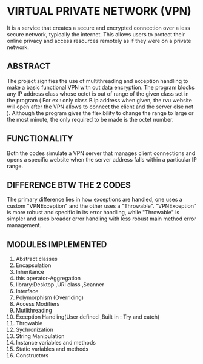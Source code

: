 # VIRTUAL PRIVATE NETWORK (VPN)
It is a service that creates a secure and encrypted connection over a less secure network, typically the internet. This allows users to protect their online privacy and access resources remotely as if they were on a private network.

## ABSTRACT
The project signifies the use of multithreading and exception handling to make a basic functional VPN with out data encryption. The program blocks any IP address class whose octet is out of range of the given class set in the program ( For ex : only class B ip address when given, the rvu website will open after the VPN allows to connect the client and the server else not ). Although the program gives the flexibility to change the range to large or the most minute, the only required to be made is the octet number.

## FUNCTIONALITY
Both the codes simulate a VPN server that manages client connections and opens a specific website when the server address falls within a particular IP range.

## DIFFERENCE BTW THE 2 CODES
The primary difference lies in how exceptions are handled, one uses a custom "VPNException" and the other uses a "Throwable". "VPNException" is more robust and specific in its error handling, while "Throwable" is simpler and uses broader error handling with less robust main method error management.

## MODULES IMPLEMENTED
  01. Abstract classes
  02. Encapsulation
  03. Inheritance
  04. this operator-Aggregation 
  05. library:Desktop ,URI class ,Scanner 
  06. Interface 
  07. Polymorphism (Overriding)
  08. Access Modifiers 
  09. Mutlithreading
  10. Exception Handling(User defined ,Built in : Try and catch)
  11. Throwable
  12. Sychronization
  13. String Manipulation
  14. Instance variables and methods
  15. Static variables and methods 
  16. Constructors
